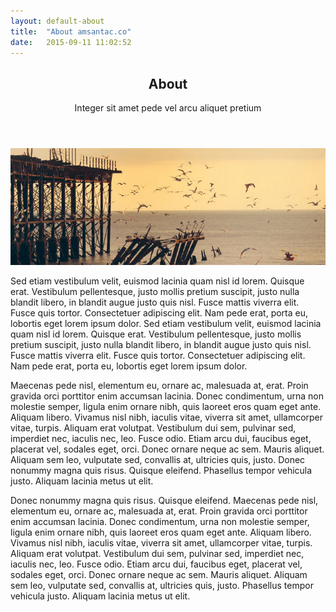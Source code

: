 ```yaml
---
layout: default-about
title:  "About amsantac.co"
date:   2015-09-11 11:02:52
---
```

<header>
<h2>About</h2>
<span class="byline">Integer sit amet pede vel arcu aliquet pretium</span>
</header>

<a href="#" class="image full"><img src="images/pic07.jpg" alt="" /></a>

Sed etiam vestibulum velit, euismod lacinia quam nisl id lorem. Quisque erat. Vestibulum pellentesque, justo mollis pretium suscipit, justo nulla blandit libero, in blandit augue justo quis nisl. Fusce mattis viverra elit. Fusce quis tortor. Consectetuer adipiscing elit. Nam pede erat, porta eu, lobortis eget lorem ipsum dolor. Sed etiam vestibulum velit, euismod lacinia quam nisl id lorem. Quisque erat. Vestibulum pellentesque, justo mollis pretium suscipit, justo nulla blandit libero, in blandit augue justo quis nisl. Fusce mattis viverra elit. Fusce quis tortor. Consectetuer adipiscing elit. Nam pede erat, porta eu, lobortis eget lorem ipsum dolor.

Maecenas pede nisl, elementum eu, ornare ac, malesuada at, erat. Proin gravida orci porttitor enim accumsan lacinia. Donec condimentum, urna non molestie semper, ligula enim ornare nibh, quis laoreet eros quam eget ante. Aliquam libero. Vivamus nisl nibh, iaculis vitae, viverra sit amet, ullamcorper vitae, turpis. Aliquam erat volutpat. Vestibulum dui sem, pulvinar sed, imperdiet nec, iaculis nec, leo. Fusce odio. Etiam arcu dui, faucibus eget, placerat vel, sodales eget, orci. Donec ornare neque ac sem. Mauris aliquet. Aliquam sem leo, vulputate sed, convallis at, ultricies quis, justo. Donec nonummy magna quis risus. Quisque eleifend. Phasellus tempor vehicula justo. Aliquam lacinia metus ut elit.

Donec nonummy magna quis risus. Quisque eleifend. Maecenas pede nisl, elementum eu, ornare ac, malesuada at, erat. Proin gravida orci porttitor enim accumsan lacinia. Donec condimentum, urna non molestie semper, ligula enim ornare nibh, quis laoreet eros quam eget ante. Aliquam libero. Vivamus nisl nibh, iaculis vitae, viverra sit amet, ullamcorper vitae, turpis. Aliquam erat volutpat. Vestibulum dui sem, pulvinar sed, imperdiet nec, iaculis nec, leo. Fusce odio. Etiam arcu dui, faucibus eget, placerat vel, sodales eget, orci. Donec ornare neque ac sem. Mauris aliquet. Aliquam sem leo, vulputate sed, convallis at, ultricies quis, justo. Phasellus tempor vehicula justo. Aliquam lacinia metus ut elit.


